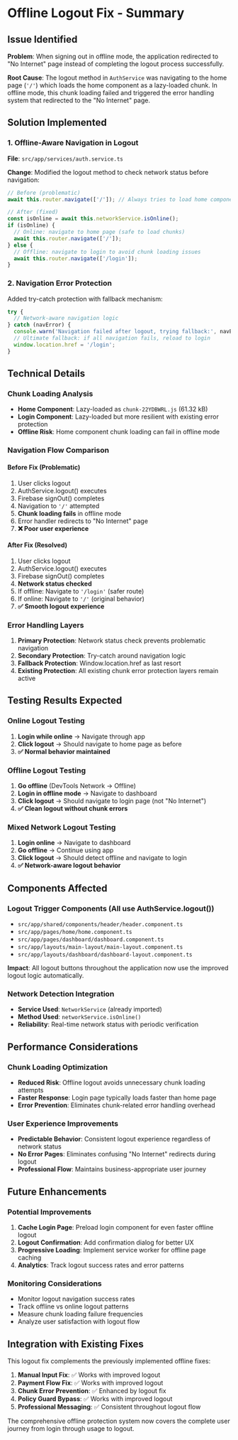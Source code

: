 # Offline Logout Fix - Summary

## Issue Identified

**Problem**: When signing out in offline mode, the application redirected to "No Internet" page instead of completing the logout process successfully.

**Root Cause**: The logout method in `AuthService` was navigating to the home page (`'/'`) which loads the home component as a lazy-loaded chunk. In offline mode, this chunk loading failed and triggered the error handling system that redirected to the "No Internet" page.

## Solution Implemented

### 1. Offline-Aware Navigation in Logout

**File**: `src/app/services/auth.service.ts`

**Change**: Modified the logout method to check network status before navigation:

```typescript
// Before (problematic)
await this.router.navigate(['/']); // Always tries to load home component chunk

// After (fixed)
const isOnline = await this.networkService.isOnline();
if (isOnline) {
  // Online: navigate to home page (safe to load chunks)
  await this.router.navigate(['/']);
} else {
  // Offline: navigate to login to avoid chunk loading issues
  await this.router.navigate(['/login']);
}
```

### 2. Navigation Error Protection

Added try-catch protection with fallback mechanism:

```typescript
try {
  // Network-aware navigation logic
} catch (navError) {
  console.warn('Navigation failed after logout, trying fallback:', navError);
  // Ultimate fallback: if all navigation fails, reload to login
  window.location.href = '/login';
}
```

## Technical Details

### Chunk Loading Analysis
- **Home Component**: Lazy-loaded as `chunk-22YDBWRL.js` (61.32 kB)
- **Login Component**: Lazy-loaded but more resilient with existing error protection
- **Offline Risk**: Home component chunk loading can fail in offline mode

### Navigation Flow Comparison

#### Before Fix (Problematic)
1. User clicks logout
2. AuthService.logout() executes
3. Firebase signOut() completes
4. Navigation to `'/'` attempted
5. **Chunk loading fails** in offline mode
6. Error handler redirects to "No Internet" page
7. **❌ Poor user experience**

#### After Fix (Resolved)
1. User clicks logout
2. AuthService.logout() executes  
3. Firebase signOut() completes
4. **Network status checked**
5. If offline: Navigate to `'/login'` (safer route)
6. If online: Navigate to `'/'` (original behavior)
7. **✅ Smooth logout experience**

### Error Handling Layers

1. **Primary Protection**: Network status check prevents problematic navigation
2. **Secondary Protection**: Try-catch around navigation logic  
3. **Fallback Protection**: Window.location.href as last resort
4. **Existing Protection**: All existing chunk error protection layers remain active

## Testing Results Expected

### Online Logout Testing
1. **Login while online** → Navigate through app
2. **Click logout** → Should navigate to home page as before
3. **✅ Normal behavior maintained**

### Offline Logout Testing  
1. **Go offline** (DevTools Network → Offline)
2. **Login in offline mode** → Navigate to dashboard
3. **Click logout** → Should navigate to login page (not "No Internet")
4. **✅ Clean logout without chunk errors**

### Mixed Network Logout Testing
1. **Login online** → Navigate to dashboard  
2. **Go offline** → Continue using app
3. **Click logout** → Should detect offline and navigate to login
4. **✅ Network-aware logout behavior**

## Components Affected

### Logout Trigger Components (All use AuthService.logout())
- `src/app/shared/components/header/header.component.ts`
- `src/app/pages/home/home.component.ts` 
- `src/app/pages/dashboard/dashboard.component.ts`
- `src/app/layouts/main-layout/main-layout.component.ts`
- `src/app/layouts/dashboard/dashboard-layout.component.ts`

**Impact**: All logout buttons throughout the application now use the improved logout logic automatically.

### Network Detection Integration
- **Service Used**: `NetworkService` (already imported)
- **Method Used**: `networkService.isOnline()` 
- **Reliability**: Real-time network status with periodic verification

## Performance Considerations

### Chunk Loading Optimization
- **Reduced Risk**: Offline logout avoids unnecessary chunk loading attempts
- **Faster Response**: Login page typically loads faster than home page
- **Error Prevention**: Eliminates chunk-related error handling overhead

### User Experience Improvements
- **Predictable Behavior**: Consistent logout experience regardless of network status
- **No Error Pages**: Eliminates confusing "No Internet" redirects during logout
- **Professional Flow**: Maintains business-appropriate user journey

## Future Enhancements

### Potential Improvements
1. **Cache Login Page**: Preload login component for even faster offline logout
2. **Logout Confirmation**: Add confirmation dialog for better UX
3. **Progressive Loading**: Implement service worker for offline page caching
4. **Analytics**: Track logout success rates and error patterns

### Monitoring Considerations
- Monitor logout navigation success rates
- Track offline vs online logout patterns  
- Measure chunk loading failure frequencies
- Analyze user satisfaction with logout flow

## Integration with Existing Fixes

This logout fix complements the previously implemented offline fixes:

1. **Manual Input Fix**: ✅ Works with improved logout
2. **Payment Flow Fix**: ✅ Works with improved logout  
3. **Chunk Error Prevention**: ✅ Enhanced by logout fix
4. **Policy Guard Bypass**: ✅ Works with improved logout
5. **Professional Messaging**: ✅ Consistent throughout logout flow

The comprehensive offline protection system now covers the complete user journey from login through usage to logout.